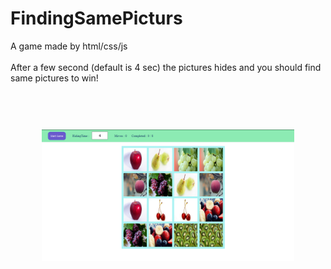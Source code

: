 # FindingSamePicturs
A game made by html/css/js
<br><br>
<span>After a few second (default is 4 sec) the pictures hides and you should find same pictures to win!</span>
<br><br><br>
<img style="width:80%; margin:40px 10%;" src="https://github.com/only-js/FindingSamePicturs/blob/master/screenshot.PNG">
